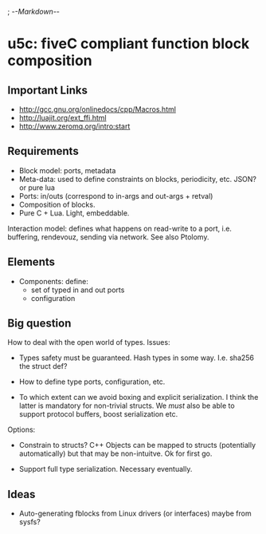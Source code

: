 ; -*-Markdown-*-

u5c: fiveC compliant function block composition
===============================================

Important Links
---------------

- http://gcc.gnu.org/onlinedocs/cpp/Macros.html
- http://luajit.org/ext_ffi.html
- http://www.zeromq.org/intro:start

Requirements
------------

* Block model: ports, metadata
* Meta-data: used to define constraints on blocks, periodicity, etc. JSON? or pure lua
* Ports: in/outs (correspond to in-args and out-args + retval)
* Composition of blocks.
* Pure C + Lua. Light, embeddable.

Interaction model: defines what happens on read-write to a port,
i.e. buffering, rendevouz, sending via network. See also Ptolomy.

Elements
--------

* Components:
  define:
   - set of typed in and out ports
   - configuration

Big question
------------

How to deal with the open world of types.
Issues:

- Types safety must be guaranteed. Hash types in some way. I.e. sha256
  the struct def?

- How to define type ports, configuration, etc.

- To which extent can we avoid boxing and explicit serialization. I
  think the latter is mandatory for non-trivial structs. We _must_
  also be able to support protocol buffers, boost serialization etc.

Options:

- Constrain to structs? C++ Objects can be mapped to structs
  (potentially automatically) but that may be non-intuitve. Ok for
  first go.

- Support full type serialization. Necessary eventually.


Ideas
-----

* Auto-generating fblocks from Linux drivers (or interfaces) maybe
  from sysfs?


